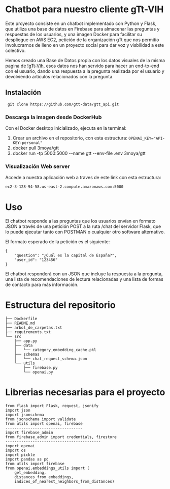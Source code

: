 # Chatbot para nuestro cliente gTt-VIH
Este proyecto consiste en un chatbot implementado con Python y Flask, que utiliza una base de datos en Firebase para almacenar las preguntas y respuestas de los usuarios, y una imagen Docker para facilitar su despliegue en AWS EC2, petición de la organización gTt que nos permitio involucrarnos de lleno en un proyecto social para dar voz y visbilidad a este colectivo.

Hemos creado una Base de Datos propia con los datos visuales de la misma pagina de [!gTt-Vih](http://gtt-vih.org), esos datos nos han servido para hacer un end-to-end con el usuario, dando una respuesta a la pregunta realizada por el usuario y devolviendo articulos relacionados con la pregunta.

## Instalación

``` git clone https://github.com/gtt-data/gtt_api.git```

### Descarga la imagen desde DockerHub

Con el Docker desktop inicializado, ejecuta en la terminal:
1. Crear un archivo en el repositorio, con esta estructura:
``` OPENAI_KEY="API-KEY-personal" ```
2. docker pull 3moya/gtt
3. docker run -tp 5000:5000 --name gtt --env-file .env 3moya/gtt

###  Visualización Web server
Accede a nuestra aplicación web a traves de este link con esta estructura:

``` ec2-3-128-94-58.us-east-2.compute.amazonaws.com:5000 ```
# Uso
El chatbot responde a las preguntas que los usuarios envían en formato JSON a través de una petición POST a la ruta /chat del servidor Flask, que lo puede ejecutar tanto con POSTMAN o cualquier otro software alternativo.

El formato esperado de la petición es el siguiente:
```
{
    "question": "¿Cuál es la capital de España?",
    "user_id": "123456"
}
```
El chatbot responderá con un JSON que incluye la respuesta a la pregunta, una lista de recomendaciones de lectura relacionadas y una lista de formas de contacto para más información.

# Estructura del repositorio

``` 
├── Dockerfile
├── README.md
├── arbol_de_carpetas.txt
├── requirements.txt
└── src
    ├── app.py
    ├── data
    │   └── category_embedding_cache.pkl
    ├── schemas
    │   └── chat_request_schema.json
    └── utils
        ├── firebase.py
        └── openai.py
```

# Librerias necesarias para el proyecto
```
from flask import Flask, request, jsonify
import json
import jsonschema
from jsonschema import validate
from utils import openai, firebase
----------------------------------
import firebase_admin
from firebase_admin import credentials, firestore
------------------------------------------
import openai
import os
import pickle
import pandas as pd
from utils import firebase
from openai.embeddings_utils import (
    get_embedding,
    distances_from_embeddings,
    indices_of_nearest_neighbors_from_distances)
```